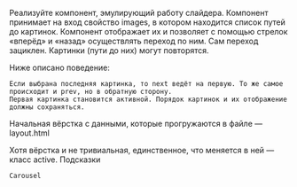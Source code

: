 Реализуйте компонент, эмулирующий работу слайдера. Компонент принимает на вход свойство images, в котором находится список путей до картинок. Компонент отображает их и позволяет с помощью стрелок «вперёд» и «назад» осуществлять переход по ним. Сам переход зациклен. Картинки (пути до них) могут повторятся.

Ниже описано поведение:

    Если выбрана последняя картинка, то next ведёт на первую. То же самое происходит и prev, но в обратную сторону.
    Первая картинка становится активной. Порядок картинок и их отображение должны сохраняться.

Начальная вёрстка с данными, которые прогружаются в файле — layout.html

Хотя вёрстка и не тривиальная, единственное, что меняется в ней — класс active.
Подсказки

    Carousel